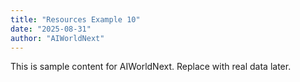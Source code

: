 ```yaml
---
title: "Resources Example 10"
date: "2025-08-31"
author: "AIWorldNext"
---
```

This is sample content for AIWorldNext. Replace with real data later.

